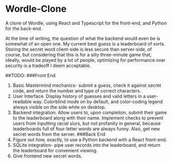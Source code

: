 # Wordle-Clone

A clone of Wordle, using React and Typescript for the front-end, and Python for the back-end.

At the time of writing, the question of what the backend would even be is somewhat of an open one. My current best guess is a leaderboard of sorts. Storing the secret word client-side is less secure than server-side, of course, but considering that this is for a silly three-minute game that, ideally, would be played by a lot of people, optimizing for performance over security is a tradeoff I deem acceptable.

##TODO:
###Front End
1. Basic Mastermind mechanics- submit a guess, check it against secret code, and return the number and type of correct characters.
2. User Interface. Display history of guesses and valid letters in a user-readable way. Colorblind mode on by default, and color-coding legend always visible on the side while on desktop.
3. Backend integration. Allow users to, upon completion, submit their game to the leaderboard along with their name. Implement checks to prevent users from inputting racial slurs, but not profanity in general, because leaderboards full of four-letter words are always funny. Also, get new secret words from the server.
###Back End
1. Figure out how, exactly, to use a Python backend with a React front-end.
2. SQLite integration- pipe user records into the leaderboard, and return the leaderboard for convenient viewing.
3. Give frontend new secret words.

